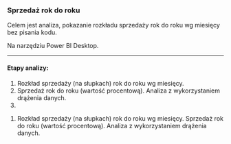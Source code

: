 ### Sprzedaż rok do roku
Celem jest analiza, pokazanie rozkładu sprzedaży rok do roku wg miesięcy bez pisania kodu.

Na narzędziu Power BI Desktop.

---

#### Etapy analizy:
1. Rozkład sprzedaży (na słupkach)  rok do roku wg miesięcy.
2. Sprzedaż rok do roku (wartość procentową). Analiza z wykorzystaniem drążenia danych.
3. 
<ol>
<li>
Rozkład sprzedaży (na słupkach)  rok do roku wg miesięcy.
Sprzedaż rok do roku (wartość procentową). Analiza z wykorzystaniem drążenia danych.
</li>
</ol>

